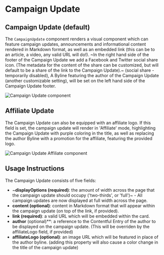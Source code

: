 # Campaign Update

## Campaign Update \(default\)

The `CampaignUpdate` component renders a visual component which can feature campaign updates, announcements and informational content rendered in Markdown format, as well as an embedded link \(this can be to an article, a video, any valid URL will do!\). ~In the right hand side of the footer of the Campaign Update we add a Facebook and Twitter social share icon. \(The metadata for the content of the share can be customized, but will default to be a share of the link to the Campaign Update\).~ \(social share -temporarily disabled\), A Byline featuring the author of the Campaign Update \(another customizable setting\), will be set on the left hand side of the Campaign Update footer.

![Campaign Update component](https://github.com/DoSomething/phoenix-next/tree/95c8851f5f308f342a1cd577545d551eda6d8fc3/.gitbook/assets/campaign-update-component.png)

## Affiliate Update

The Campaign Update can also be equipped with an affiliate logo. If this field is set, the campaign update will render in 'Affiliate' mode, highlighting the Campaign Update with purple coloring in the title, as well as replacing the author Byline with a promotion for the affiliate, featuring the provided logo.

![Campaign Update Affiliate component](https://github.com/DoSomething/phoenix-next/tree/95c8851f5f308f342a1cd577545d551eda6d8fc3/.gitbook/assets/campaign-update-affiliate-component.png)

## Usage Instructions

The Campaign Update consists of five fields:

* ~**displayOptions \(required\)**: the amount of width across the page that the campaign update should occupy \('two-thirds', or 'full'\)~ - All campaign updates are now displayed at full width across the page.
* **content \(optional\)**: content in Markdown format that will appear within the campaign update \(on top of the link, if provided\).
* **link \(required\)**: a valid URL which will be embedded within the card.
* **author** \(optional\)\*\*: a reference to the Contentful Entry of the author to be displayed on the campaign update. \(This will be overriden by the affiliateLogo field, if provided\)
* **affiliateLogo \(optional\)**: an image URL which will be featured in place of the author byline. \(adding this property will also cause a color change in the title of the campaign update\)

